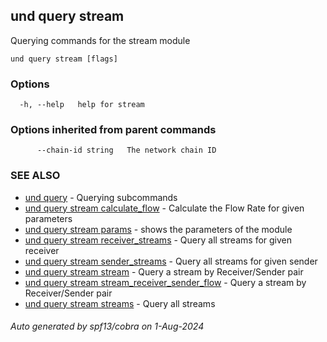 ## und query stream

Querying commands for the stream module

```
und query stream [flags]
```

### Options

```
  -h, --help   help for stream
```

### Options inherited from parent commands

```
      --chain-id string   The network chain ID
```

### SEE ALSO

* [und query](und_query.md)	 - Querying subcommands
* [und query stream calculate_flow](und_query_stream_calculate_flow.md)	 - Calculate the Flow Rate for given parameters
* [und query stream params](und_query_stream_params.md)	 - shows the parameters of the module
* [und query stream receiver_streams](und_query_stream_receiver_streams.md)	 - Query all streams for given receiver
* [und query stream sender_streams](und_query_stream_sender_streams.md)	 - Query all streams for given sender
* [und query stream stream](und_query_stream_stream.md)	 - Query a stream by Receiver/Sender pair
* [und query stream stream_receiver_sender_flow](und_query_stream_stream_receiver_sender_flow.md)	 - Query a stream by Receiver/Sender pair
* [und query stream streams](und_query_stream_streams.md)	 - Query all streams

###### Auto generated by spf13/cobra on 1-Aug-2024
